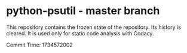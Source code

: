 # python-psutil - master branch

This repository contains the frozen state of the repository.
Its history is cleared. It is used only for static code
analysis with Codacy.

Commit Time: 1734572002